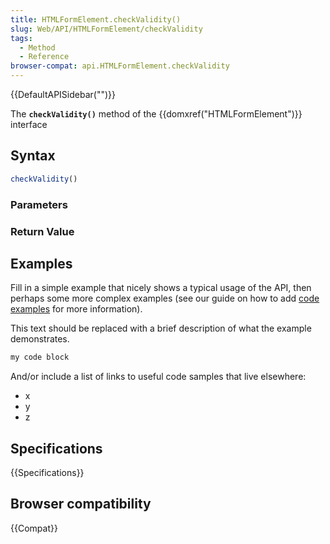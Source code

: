 ```yaml
---
title: HTMLFormElement.checkValidity()
slug: Web/API/HTMLFormElement/checkValidity
tags:
  - Method
  - Reference
browser-compat: api.HTMLFormElement.checkValidity
---
```

{{DefaultAPISidebar("")}}

The **`checkValidity()`** method of the {{domxref("HTMLFormElement")}} interface 

## Syntax

```js
checkValidity()
```

### Parameters



### Return Value



## Examples

Fill in a simple example that nicely shows a typical usage of the API, then perhaps some more complex examples (see our guide on how to add [code examples](/en-US/docs/MDN/Contribute/Structures/Code_examples) for more information).

This text should be replaced with a brief description of what the example demonstrates.

```js
my code block
```

And/or include a list of links to useful code samples that live elsewhere:

*   x
*   y
*   z

## Specifications

{{Specifications}}

## Browser compatibility

{{Compat}}

